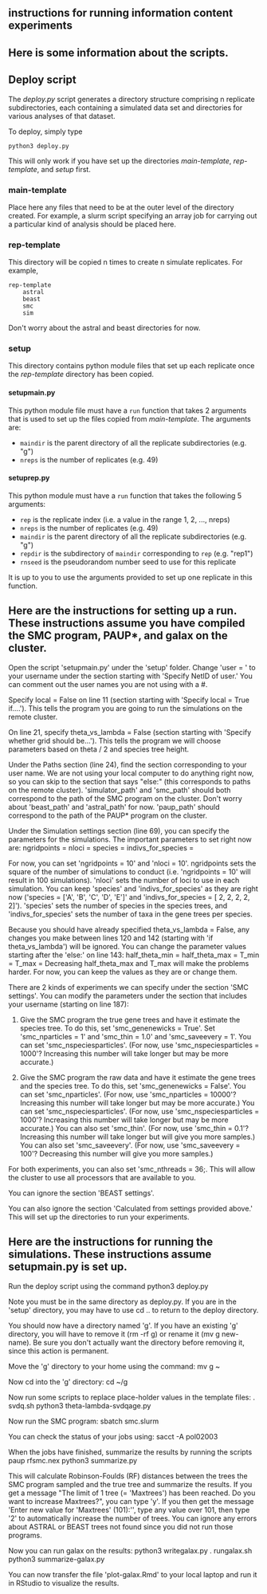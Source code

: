 ## instructions for running information content experiments

## Here is some information about the scripts.

## Deploy script

The _deploy.py_ script generates a directory structure comprising n replicate subdirectories, each containing a simulated data set and directories for various analyses of that dataset.

To deploy, simply type

    python3 deploy.py
    
This will only work if you have set up the directories _main-template_, _rep-template_, and _setup_ first.

### main-template

Place here any files that need to be at the outer level of the directory created. For example, a slurm script specifying an array job for carrying out a particular kind of analysis should be placed here.

### rep-template

This directory will be copied n times to create n simulate replicates. For example,

    rep-template
        astral
        beast
        smc
        sim

Don't worry about the astral and beast directories for now.

### setup

This directory contains python module files that set up each replicate once the _rep-template_ directory has been copied.

#### setupmain.py

This python module file must have a `run` function that takes 2 arguments that is used to set up
the files copied from _main-template_. The arguments are:

* `maindir` is the parent directory of all the replicate subdirectories (e.g. "g")
* `nreps` is the number of replicates (e.g. 49)

#### setuprep.py

This python module must have a `run` function that takes the following 5 arguments:

* `rep` is the replicate index (i.e. a value in the range 1, 2, ..., nreps)
* `nreps` is the number of replicates (e.g. 49)
* `maindir` is the parent directory of all the replicate subdirectories (e.g. "g")
* `repdir` is the subdirectory of `maindir` corresponding to `rep` (e.g. "rep1")
* `rnseed` is the pseudorandom number seed to use for this replicate

It is up to you to use the arguments provided to set up one replicate in this function.


## Here are the instructions for setting up a run. These instructions assume you have compiled the SMC program, PAUP*, and galax on the cluster.

Open the script 'setupmain.py' under the 'setup' folder. Change 'user = ' to your username under the section starting with 'Specify NetID of user.' You can comment out the user names you are not using with a #.

Specify local = False on line 11 (section starting with 'Specify local = True if....'). This tells the program you are going to run the simulations on the remote cluster.

On line 21, specify theta_vs_lambda = False (section starting with 'Specify whether grid should be...'). This tells the program we will choose parameters based on theta / 2 and species tree height.

Under the Paths section (line 24), find the section corresponding to your user name. We are not using your local computer to do anything right now, so you can skip to the section that says "else:" (this corresponds to paths on the remote cluster). 'simulator_path' and 'smc_path' should both correspond to the path of the SMC program on the cluster. Don't worry about 'beast_path' and 'astral_path' for now. 'paup_path' should correspond to the path of the PAUP* program on the cluster.

Under the Simulation settings section (line 69), you can specify the parameters for the simulations. 
The important parameters to set right now are:
	ngridpoints =
	nloci =
	species =
	indivs_for_species = 

For now, you can set 'ngridpoints = 10' and 'nloci = 10'. ngridpoints sets the square of the number of simulations to conduct (i.e. 'ngridpoints = 10' will result in 100 simulations). 'nloci' sets the number of loci to use in each simulation. You can keep 'species' and 'indivs_for_species' as they are right now ('species            = ['A', 'B', 'C', 'D', 'E']' and 'indivs_for_species = [ 2,   2,   2,   2,   2]'). 'species' sets the number of species in the species trees, and 'indivs_for_species' sets the number of taxa in the gene trees per species.

Because you should have already specified theta_vs_lambda = False, any changes you make between lines 120 and 142 (starting with 'if theta_vs_lambda') will be ignored. You can change the parameter values starting after the 'else:' on line 143:
	half_theta_min =
	half_theta_max =
	T_min =
	T_max =
Decreasing half_theta_max and T_max will make the problems harder. For now, you can keep the values as they are or change them.

There are 2 kinds of experiments we can specify under the section 'SMC settings'. You can modify the parameters under the section that includes your username (starting on line 187):

1) Give the SMC program the true gene trees and have it estimate the species tree. To do this, set 'smc_genenewicks = True'. Set 'smc_nparticles = 1' and 'smc_thin = 1.0' and 'smc_saveevery = 1'. You can set 'smc_nspeciesparticles'. (For now, use 'smc_nspeciesparticles = 1000'? Increasing this number will take longer but may be more accurate.)

2) Give the SMC program the raw data and have it estimate the gene trees and the species tree. To do this, set 'smc_genenewicks = False'. You can set 'smc_nparticles'. (For now, use 'smc_nparticles = 10000'? Increasing this number will take longer but may be more accurate.) You can set 'smc_nspeciesparticles'. (For now, use 'smc_nspeciesparticles = 1000'? Increasing this number will take longer but may be more accurate.) You can also set 'smc_thin'. (For now, use 'smc_thin = 0.1'? Increasing this number will take longer but will give you more samples.) You can also set 'smc_saveevery'. (For now, use 'smc_saveevery = 100'? Decreasing this number will give you more samples.)

For both experiments, you can also set 'smc_nthreads = 36;. This will allow the cluster to use all processors that are available to you.

You can ignore the section 'BEAST settings'.

You can also ignore the section 'Calculated from settings provided above.' This will set up the directories to run your experiments.


## Here are the instructions for running the simulations. These instructions assume setupmain.py is set up.

Run the deploy script using the command
	python3 deploy.py

Note you must be in the same directory as deploy.py. If you are in the 'setup' directory, you may have to use
	cd ..
to return to the deploy directory.

You should now have a directory named 'g'. If you have an existing 'g' directory, you will have to remove it (rm -rf g) or rename it (mv g new-name). Be sure you don't actually want the directory before removing it, since this action is permanent.

Move the 'g' directory to your home using the command:
	mv g ~

Now cd into the 'g' directory:
	cd ~/g

Now run some scripts to replace place-holder values in the template files:
	. svdq.sh
	python3 theta-lambda-svdqage.py
	
Now run the SMC program:
	sbatch smc.slurm

You can check the status of your jobs using:
	sacct -A pol02003

When the jobs have finished, summarize the results by running the scripts
	paup rfsmc.nex
	python3 summarize.py

This will calculate Robinson-Foulds (RF) distances between the trees the SMC program sampled and the true tree and summarize the results. If you get a message "The limit of 1 tree (= 'Maxtrees') has been reached.  Do you want to increase Maxtrees?", you can type 'y'. If you then get the message 'Enter new value for 'Maxtrees' (101):'', type any value over 101, then type '2' to automatically increase the number of trees. You can ignore any errors about ASTRAL or BEAST trees not found since you did not run those programs.


Now you can run galax on the results:
	python3 writegalax.py
	. rungalax.sh
	python3 summarize-galax.py


You can now transfer the file 'plot-galax.Rmd' to your local laptop and run it in RStudio to  visualize the results.


